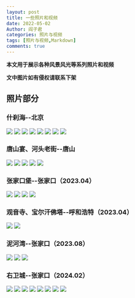 ```yaml
---
layout: post
title: 一些照片和视频
date: 2022-05-02
Author: 阎子君
categories: 照片与视频
tags: [照片与视频,Markdown]
comments: true
---
```


**本文用于展示各种风景风光等系列照片和视频**

**文中图片如有侵权请联系下架**

## 照片部分

### 什刹海--北京

<img src="/images/PV/1.jpeg"/>

<img src="/images/PV/2.jpeg"/>

<img src="/images/PV/3.jpeg"/>

<img src="/images/PV/4.jpeg"/>

<img src="/images/PV/5.jpeg"/>

<img src="/images/PV/6.jpeg"/>

<img src="/images/PV/7.jpeg"/>

<img src="/images/PV/8.jpeg"/>

### 唐山宴、河头老街--唐山

<img src="/images/PV/9.PNG"/>

<img src="/images/PV/10.PNG"/>

<img src="/images/PV/ts3.jpeg"/>

<img src="/images/PV/ts4.jpeg"/>

<img src="/images/PV/ts5.jpeg"/>

### 张家口堡--张家口（2023.04）

<img src="/images/PV/zjk1.jpeg"/>

<img src="/images/PV/zjk2.jpeg"/>

<img src="/images/PV/zjk3.jpeg"/>

<img src="/images/PV/zjk4.jpeg"/>

### 观音寺、宝尔汗佛塔--呼和浩特（2023.04）

<img src="/images/PV/gys.jpeg"/>

<img src="/images/PV/behft.jpeg"/>

### 泥河湾--张家口（2023.08）

<img src="/images/PV/nhw1.jpeg"/>

<img src="/images/PV/nhw2.jpeg"/>

<img src="/images/PV/nhw3.jpeg"/>

### 右卫城--张家口（2024.02）

<img src="/images/PV/ywc1.jpeg"/>

<img src="/images/PV/ywc2.jpeg"/>

<img src="/images/PV/ywc3.jpeg"/>

<img src="/images/PV/ywc4.jpeg"/>

<img src="/images/PV/ywc5.jpeg"/>

<img src="/images/PV/ywc6.jpeg"/>

<img src="/images/PV/ywc7.jpeg"/>

<img src="/images/PV/ywc8.jpeg"/>
